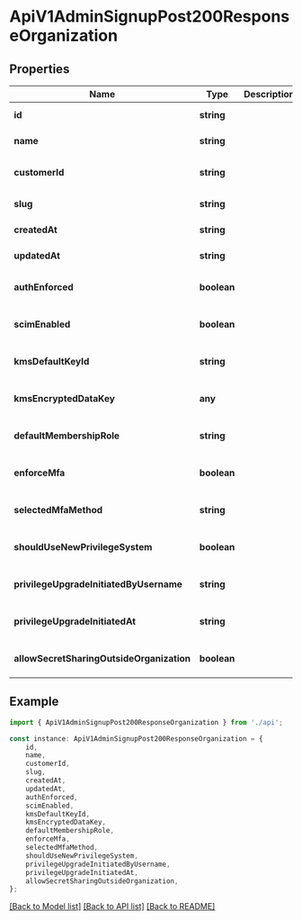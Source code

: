 # ApiV1AdminSignupPost200ResponseOrganization


## Properties

Name | Type | Description | Notes
------------ | ------------- | ------------- | -------------
**id** | **string** |  | [default to undefined]
**name** | **string** |  | [default to undefined]
**customerId** | **string** |  | [optional] [default to undefined]
**slug** | **string** |  | [default to undefined]
**createdAt** | **string** |  | [default to undefined]
**updatedAt** | **string** |  | [default to undefined]
**authEnforced** | **boolean** |  | [optional] [default to false]
**scimEnabled** | **boolean** |  | [optional] [default to false]
**kmsDefaultKeyId** | **string** |  | [optional] [default to undefined]
**kmsEncryptedDataKey** | **any** |  | [optional] [default to undefined]
**defaultMembershipRole** | **string** |  | [optional] [default to 'member']
**enforceMfa** | **boolean** |  | [optional] [default to false]
**selectedMfaMethod** | **string** |  | [optional] [default to undefined]
**shouldUseNewPrivilegeSystem** | **boolean** |  | [optional] [default to true]
**privilegeUpgradeInitiatedByUsername** | **string** |  | [optional] [default to undefined]
**privilegeUpgradeInitiatedAt** | **string** |  | [optional] [default to undefined]
**allowSecretSharingOutsideOrganization** | **boolean** |  | [optional] [default to true]

## Example

```typescript
import { ApiV1AdminSignupPost200ResponseOrganization } from './api';

const instance: ApiV1AdminSignupPost200ResponseOrganization = {
    id,
    name,
    customerId,
    slug,
    createdAt,
    updatedAt,
    authEnforced,
    scimEnabled,
    kmsDefaultKeyId,
    kmsEncryptedDataKey,
    defaultMembershipRole,
    enforceMfa,
    selectedMfaMethod,
    shouldUseNewPrivilegeSystem,
    privilegeUpgradeInitiatedByUsername,
    privilegeUpgradeInitiatedAt,
    allowSecretSharingOutsideOrganization,
};
```

[[Back to Model list]](../README.md#documentation-for-models) [[Back to API list]](../README.md#documentation-for-api-endpoints) [[Back to README]](../README.md)
